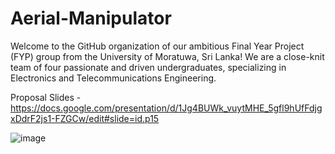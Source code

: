 # Aerial-Manipulator
Welcome to the GitHub organization of our ambitious Final Year Project (FYP) group from the University of Moratuwa, Sri Lanka! We are a close-knit team of four passionate and driven undergraduates, specializing in Electronics and Telecommunications Engineering.

Proposal Slides - https://docs.google.com/presentation/d/1Jg4BUWk_vuytMHE_5gfl9hUfFdjgxDdrF2js1-FZGCw/edit#slide=id.p15

![image](https://github.com/FYP-Aerial-Manipulator/Areal-Manipulator/assets/81348451/f705fdb4-31b1-444e-bd91-4b522f14cbfd)

